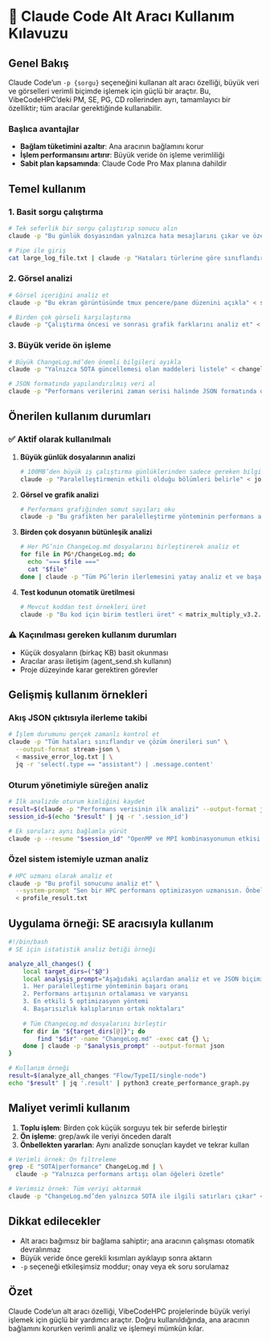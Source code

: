 # 🤖 Claude Code Alt Aracı Kullanım Kılavuzu

## Genel Bakış

Claude Code’un `-p {sorgu}` seçeneğini kullanan alt aracı özelliği, büyük veri ve görselleri verimli biçimde işlemek için güçlü bir araçtır. Bu, VibeCodeHPC’deki PM, SE, PG, CD rollerinden ayrı, tamamlayıcı bir özelliktir; tüm aracılar gerektiğinde kullanabilir.

### Başlıca avantajlar
- **Bağlam tüketimini azaltır**: Ana aracının bağlamını korur
- **İşlem performansını artırır**: Büyük veride ön işleme verimliliği
- **Sabit plan kapsamında**: Claude Code Pro Max planına dahildir

## Temel kullanım

### 1. Basit sorgu çalıştırma
```bash
# Tek seferlik bir sorgu çalıştırıp sonucu alın
claude -p "Bu günlük dosyasından yalnızca hata mesajlarını çıkar ve özetle"

# Pipe ile giriş
cat large_log_file.txt | claude -p "Hataları türlerine göre sınıflandır ve özetle"
```

### 2. Görsel analizi
```bash
# Görsel içeriğini analiz et
claude -p "Bu ekran görüntüsünde tmux pencere/pane düzenini açıkla" < screenshot.png

# Birden çok görseli karşılaştırma
claude -p "Çalıştırma öncesi ve sonrası grafik farklarını analiz et" < performance_comparison.png
```

### 3. Büyük veride ön işleme
```bash
# Büyük ChangeLog.md’den önemli bilgileri ayıkla
claude -p "Yalnızca SOTA güncellemesi olan maddeleri listele" < changelog_unified.md

# JSON formatında yapılandırılmış veri al
claude -p "Performans verilerini zaman serisi halinde JSON formatında düzenle" --output-format json < performance_logs.txt
```

## Önerilen kullanım durumları

### ✅ Aktif olarak kullanılmalı

1. **Büyük günlük dosyalarının analizi**
   ```bash
   # 100MB’den büyük iş çalıştırma günlüklerinden sadece gereken bilgileri çıkar
   claude -p "Paralelleştirmenin etkili olduğu bölümleri belirle" < job_12345.out
   ```

2. **Görsel ve grafik analizi**
   ```bash
   # Performans grafiğinden somut sayıları oku
   claude -p "Bu grafikten her paralelleştirme yönteminin performans artış oranını sayısal ver" < sota_graph.png
   ```

3. **Birden çok dosyanın bütünleşik analizi**
   ```bash
   # Her PG’nin ChangeLog.md dosyalarını birleştirerek analiz et
   for file in PG*/ChangeLog.md; do
     echo "=== $file ===" 
     cat "$file"
   done | claude -p "Tüm PG’lerin ilerlemesini yatay analiz et ve başarı kalıplarını çıkar"
   ```

4. **Test kodunun otomatik üretilmesi**
   ```bash
   # Mevcut koddan test örnekleri üret
   claude -p "Bu kod için birim testleri üret" < matrix_multiply_v3.2.1.c
   ```

### ⚠️ Kaçınılması gereken kullanım durumları

- Küçük dosyaların (birkaç KB) basit okunması
- Aracılar arası iletişim (agent_send.sh kullanın)
- Proje düzeyinde karar gerektiren görevler

## Gelişmiş kullanım örnekleri

### Akış JSON çıktısıyla ilerleme takibi
```bash
# İşlem durumunu gerçek zamanlı kontrol et
claude -p "Tüm hataları sınıflandır ve çözüm önerileri sun" \
  --output-format stream-json \
  < massive_error_log.txt | \
  jq -r 'select(.type == "assistant") | .message.content'
```

### Oturum yönetimiyle süreğen analiz
```bash
# İlk analizde oturum kimliğini kaydet
result=$(claude -p "Performans verisinin ilk analizi" --output-format json < perf_data.csv)
session_id=$(echo "$result" | jq -r '.session_id')

# Ek soruları aynı bağlamla yürüt
claude -p --resume "$session_id" "OpenMP ve MPI kombinasyonunun etkisi nedir?"
```

### Özel sistem istemiyle uzman analiz
```bash
# HPC uzmanı olarak analiz et
claude -p "Bu profil sonucunu analiz et" \
  --system-prompt "Sen bir HPC performans optimizasyon uzmanısın. Önbellek verimliliği ve bellek bant genişliğine odaklanarak analiz et."
  < profile_result.txt
```

## Uygulama örneği: SE aracısıyla kullanım

```bash
#!/bin/bash
# SE için istatistik analiz betiği örneği

analyze_all_changes() {
    local target_dirs=("$@")
    local analysis_prompt="Aşağıdaki açılardan analiz et ve JSON biçiminde çıktı ver:
    1. Her paralelleştirme yönteminin başarı oranı
    2. Performans artışının ortalaması ve varyansı
    3. En etkili 5 optimizasyon yöntemi
    4. Başarısızlık kalıplarının ortak noktaları"
    
    # Tüm ChangeLog.md dosyalarını birleştir
    for dir in "${target_dirs[@]}"; do
        find "$dir" -name "ChangeLog.md" -exec cat {} \;
    done | claude -p "$analysis_prompt" --output-format json
}

# Kullanım örneği
result=$(analyze_all_changes "Flow/TypeII/single-node")
echo "$result" | jq '.result' | python3 create_performance_graph.py
```

## Maliyet verimli kullanım

1. **Toplu işlem**: Birden çok küçük sorguyu tek bir seferde birleştir
2. **Ön işleme**: grep/awk ile veriyi önceden daralt
3. **Önbellekten yararlan**: Aynı analizde sonuçları kaydet ve tekrar kullan

```bash
# Verimli örnek: Ön filtreleme
grep -E "SOTA|performance" ChangeLog.md | \
  claude -p "Yalnızca performans artışı olan öğeleri özetle"

# Verimsiz örnek: Tüm veriyi aktarmak
claude -p "ChangeLog.md’den yalnızca SOTA ile ilgili satırları çıkar" < ChangeLog.md
```

## Dikkat edilecekler

- Alt aracı bağımsız bir bağlama sahiptir; ana aracının çalışması otomatik devralınmaz
- Büyük veride önce gerekli kısımları ayıklayıp sonra aktarın
- `-p` seçeneği etkileşimsiz moddur; onay veya ek soru sorulamaz

## Özet

Claude Code’un alt aracı özelliği, VibeCodeHPC projelerinde büyük veriyi işlemek için güçlü bir yardımcı araçtır. Doğru kullanıldığında, ana aracının bağlamını korurken verimli analiz ve işlemeyi mümkün kılar.
